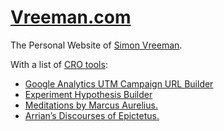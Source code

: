 [Vreeman.com](https://vreeman.com)
======================
The Personal Website of [Simon Vreeman](https://vreeman.com).

With a list of [CRO tools](https://vreeman.com/cro):
* [Google Analytics UTM Campaign URL Builder](https://vreeman.com/utm)
* [Experiment Hypothesis Builder](https://vreeman.com/hypothesis)
* [Meditations by Marcus Aurelius.](https://vreeman.com/meditations/)
* [Arrian’s Discourses of Epictetus.](https://vreeman.com/discourses/)